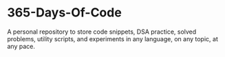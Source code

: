 # 365-Days-Of-Code
A personal repository to store code snippets, DSA practice, solved problems, utility scripts, and experiments in any language, on any topic, at any pace.

